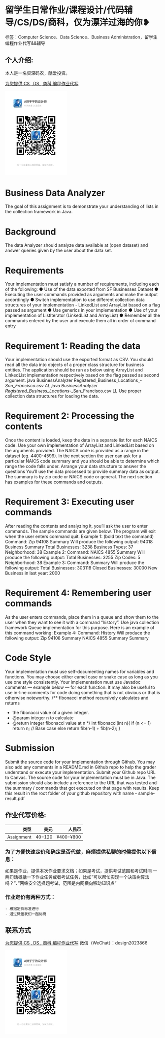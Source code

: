 # 留学生日常作业/课程设计/代码辅导/CS/DS/商科，仅为漂洋过海的你❥
标签：Computer Science、Data Science、Business Administration，留学生编程作业代写&&辅导

## 个人介绍:
本人是一名资深码农，酷爱投资。

[为您提供 CS , DS , 商科 编程作业代写](http://dzuoye.work "编程代写")

<img src="design2023866.jpg"  width="200" />


# Business Data Analyzer
The goal of this assignment is to demonstrate your understanding of lists in the collection framework in
Java.
# Background
The data Analyzer should analyze data available at (open dataset) and answer queries given by the
user about the data set.
# Requirements
Your implementation must satisfy a number of requirements, including each of the following:
● Use of the data exported from SF Businesses Dataset
● Executing the user commands provided as arguments and make the output
accordingly
● Switch implementation to use different collection data structures of your
implementation - LinkedList and ArrayList based on a flag passed as argument
● Use generics in your implementation
● Use of your implementation of ListIterator (LinkedList and ArrayList)
● Remember all the commands entered by the user and execute them all in order of
command entry
# Requirement 1: Reading the data
Your implementation should use the exported format as CSV. You should read all the data into
objects of a proper class structure for business entities.
The application should be run as below using ArrayList and LinkedList implementation
respectively based on the flag passed as second argument.
java BusinessAnalyzer Registered_Business_Locations_-_San_Francisco.csv
AL
java BusinessAnalyzer Registered_Business_Locations_-_San_Francisco.csv
LL
Use proper collection data structures for loading the data.
# Requirement 2: Processing the contents
Once the content is loaded, keep the data in a separate list for each NAICS code. Use your own
implementation of ArrayList and LinkedList based on the arguments provided. The NAICS code is
provided as a range in the dataset (eg. 4400-4599). In the next section the user can ask for a
particular NAICS code summary and you should be able to determine which range the code falls
under. Arrange your data structure to answer the questions
You’ll use the data processed to provide summary data as output. The summary is by zip code or
NAICS code or general. The next section has examples for these commands and outputs.
# Requirement 3: Executing user commands
After reading the contents and analyzing it, you’ll ask the user to enter commands. The sample
commands are given below. The program will exit when the user enters command quit.
Example 1: (bold text the command)
Command: Zip 94108 Summary
Will produce the following output:
94018 Business Summary
Total Businesses: 3238
Business Types: 37
Neighborhood: 38
Example 2:
Command: NAICS 4855 Summary
Will produce the following output:
Total Businesses: 3255
Zip Codes: 5
Neighborhood: 38
Example 3:
Command: Summary
Will produce the following output:
Total Businesses: 303118
Closed Businesses: 30000
New Business in last year: 2000
# Requirement 4: Remembering user commands
As the user enters commands, place them in a queue and show them to the user when they want to see it
with a command “history”. Use java collection framework Queue implementation for this purpose.
Here is an example of this command working:
Example 4:
Command: History
Will produce the following output:
Zip 94108 Summary
NAICS 4855 Summary
Summary
# Code Style
Your implementation must use self-documenting names for variables and functions. You may choose
either camel case or snake case as long as you use one style consistently. Your implementation must use
Javadoc comments — example below — for each function. It may also be useful to use in-line comments
for code doing something that is not obvious or that is otherwise noteworthy.
/** fibonacci method recursively calculates and returns
* the fibonacci value of a given integer.
* @param integer n to calculate
* @return integer fibonacci value at n
*/
int fibonacci(int n){
if (n <= 1) return n; // Base case
else return fib(n-1) + fib(n-2);
}
# Submission
Submit the source code for your implementation through Github. You may also add any comments in a
README.md in Github repo to help the grader understand or execute your implementation. Submit your
Github repo URL to Canvas. The source code for your implementation must be in Java.
The submission should also include a reference to the URL that was tested and the summary /
commands that got executed on that page with results. Keep this result in the root folder of your github
repository with name - sample-result.pdf

## 作业代写价格:
|类型|美元|人民币|
|-----:|-----:|-----:|
|Assignment|$40-$120|¥400-¥800|

### 为了方便快速定价和确定是否代做，麻烦提供私聊的时候提供以下信息：
如果是作业，提供本次作业要求文档；如果是考试，提供考试范围和考试时间
一两句话概括一下作业任务或者考试任务，比如”可以帮忙实现一个决策树算法吗？”、”网络安全选择题考试，范围是内网横向移动知识点”
### 作业定价有两种方式：
    - 根据定价标准进行
    - 通过微信我们一起协商
## 联系方式
[为您提供 CS , DS , 商科 编程作业代写](http://dzuoye.work "编程代写")
微信（WeChat）：design2023866

<img src="design2023866.jpg"  width="200" />

